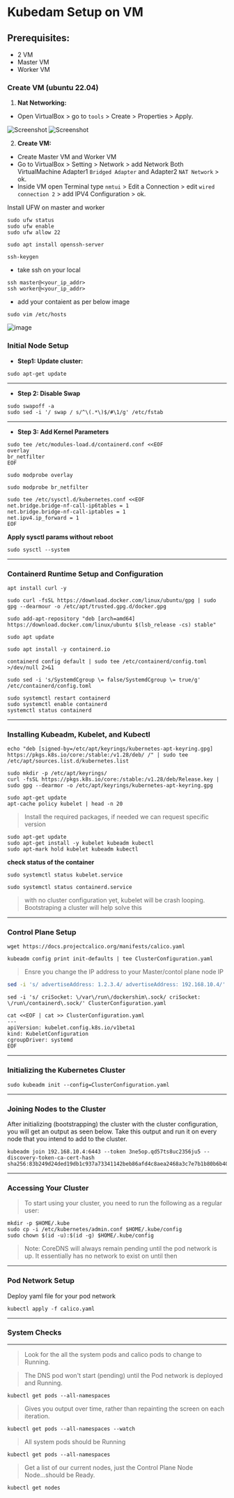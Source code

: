 # Kubedam Setup on VM

## Prerequisites:

   - 2 VM
   - Master VM
   - Worker VM

 ### Create VM (ubuntu 22.04)


1. **Nat Networking:**
  - Open VirtualBox > go to `tools` > Create > Properties > Apply.
    
   ![Screenshot ](https://i.imgur.com/Icfo9p2.png)
   ![Screenshot ](https://i.imgur.com/Dy71vSv.png)

2. **Create VM:** 
  - Create Master VM and Worker VM
  - Go to VirtualBox > Setting > Network > add Network Both VirtualMachine Adapter1 `Bridged Adapter` and Adapter2 `NAT Network` > ok. 
  - Inside VM open Terminal type `nmtui` > Edit a Connection > edit `wired connection 2` > add IPV4 Configuration > ok.

Install UFW on master and worker

```shell
sudo ufw status
sudo ufw enable
sudo ufw allow 22
```
```shell
sudo apt install openssh-server
```
```shell
ssh-keygen
```
- take ssh on your local

```shell
ssh master@<your_ip_addr>
ssh worker@<your_ip_addr>
```
- add your contaient as per below image

```shell
sudo vim /etc/hosts
```
![image](https://github.com/user-attachments/assets/e5c4bb58-2e90-4c56-a037-7a9a15050281)


### Initial Node Setup

- **Step1: Update cluster:**

```
sudo apt-get update
```
---

- **Step 2: Disable Swap**

```
sudo swapoff -a
sudo sed -i '/ swap / s/^\(.*\)$/#\1/g' /etc/fstab
```
---
- **Step 3: Add Kernel Parameters**

```
sudo tee /etc/modules-load.d/containerd.conf <<EOF
overlay
br_netfilter
EOF
```
`sudo modprobe overlay`

`sudo modprobe br_netfilter`

```
sudo tee /etc/sysctl.d/kubernetes.conf <<EOF
net.bridge.bridge-nf-call-ip6tables = 1
net.bridge.bridge-nf-call-iptables = 1
net.ipv4.ip_forward = 1
EOF
```

**Apply sysctl params without reboot**

```
sudo sysctl --system
```

---
### Containerd Runtime Setup and Configuration

`apt install curl -y`

```
sudo curl -fsSL https://download.docker.com/linux/ubuntu/gpg | sudo gpg --dearmour -o /etc/apt/trusted.gpg.d/docker.gpg

sudo add-apt-repository "deb [arch=amd64] https://download.docker.com/linux/ubuntu $(lsb_release -cs) stable"
```
```
sudo apt update
```

```
sudo apt install -y containerd.io
```
```
containerd config default | sudo tee /etc/containerd/config.toml >/dev/null 2>&1
```
```
sudo sed -i 's/SystemdCgroup \= false/SystemdCgroup \= true/g' /etc/containerd/config.toml
```
```
sudo systemctl restart containerd
sudo systemctl enable containerd
systemctl status containerd
```
---
### Installing Kubeadm, Kubelet, and Kubectl

```
echo "deb [signed-by=/etc/apt/keyrings/kubernetes-apt-keyring.gpg] https://pkgs.k8s.io/core:/stable:/v1.28/deb/ /" | sudo tee /etc/apt/sources.list.d/kubernetes.list
```
```
sudo mkdir -p /etc/apt/keyrings/
curl -fsSL https://pkgs.k8s.io/core:/stable:/v1.28/deb/Release.key | sudo gpg --dearmor -o /etc/apt/keyrings/kubernetes-apt-keyring.gpg
```
```
sudo apt-get update
apt-cache policy kubelet | head -n 20
```

> Install the required packages, if needed we can request specific version

```
sudo apt-get update
sudo apt-get install -y kubelet kubeadm kubectl
sudo apt-mark hold kubelet kubeadm kubectl
```

**check status of the container** 

`sudo systemctl status kubelet.service`

`sudo systemctl status containerd.service`

> with no cluster configuration yet, kubelet will be crash looping. Bootstraping a cluster will help solve this 

---
### Control Plane Setup

```
wget https://docs.projectcalico.org/manifests/calico.yaml
```
```
kubeadm config print init-defaults | tee ClusterConfiguration.yaml
```

> Ensre you change the IP address to your Master/contol plane node IP

```bash
sed -i 's/ advertiseAddress: 1.2.3.4/ advertiseAddress: 192.168.10.4/' ClusterConfiguration.yaml
```
```
sed -i 's/ criSocket: \/var\/run\/dockershim\.sock/ criSocket: \/run\/containerd\.sock/' ClusterConfiguration.yaml
```

```
cat <<EOF | cat >> ClusterConfiguration.yaml
---
apiVersion: kubelet.config.k8s.io/v1beta1
kind: KubeletConfiguration
cgroupDriver: systemd
EOF
```
---
### Initializing the Kubernetes Cluster

`sudo kubeadm init --config=ClusterConfiguration.yaml`

---
### Joining Nodes to the Cluster

After initializing (bootstrapping) the cluster with the cluster configuration, you will get an output as seen below. Take this output and run it on every node that you intend to add to the cluster.

```
kubeadm join 192.168.10.4:6443 --token 3ne5op.qd57ts8uc2356ju5 --discovery-token-ca-cert-hash sha256:83b249d24ded19db1c937a73341142beb86afd4c8aea2468a3c7e7b1b80b6b40

```
---
### Accessing Your Cluster

> To start using your cluster, you need to run the following as a regular user:

```
mkdir -p $HOME/.kube
sudo cp -i /etc/kubernetes/admin.conf $HOME/.kube/config
sudo chown $(id -u):$(id -g) $HOME/.kube/config
```

> Note: CoreDNS will always remain pending until the pod network is up. It essentially has no network to exist on until then
---
### Pod Network Setup

Deploy yaml file for your pod network
```
kubectl apply -f calico.yaml
```
---
### System Checks
------------------------------------------------------------
> Look for the all the system pods and calico pods to change to Running. 

> The DNS pod won't start (pending) until the Pod network is deployed and Running.

`kubectl get pods --all-namespaces`


> Gives you output over time, rather than repainting the screen on each iteration.

`kubectl get pods --all-namespaces --watch`


> All system pods should be Running

`kubectl get pods --all-namespaces`


> Get a list of our current nodes, just the Control Plane Node Node...should be Ready.

`kubectl get nodes `



































































